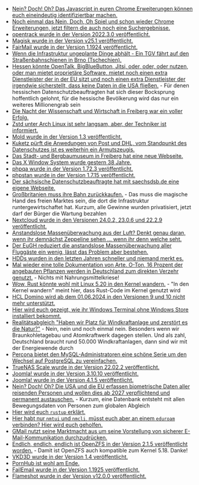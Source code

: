 * [Nein? Doch! Oh? Das Javascript in euren Chrome Erweiterungen können euch eineindeutig identifiziertbar machen.](https://www.bleepingcomputer.com/news/security/google-chrome-extensions-can-be-fingerprinted-to-track-you-online/)
* [Noch einmal das Nein, Doch, Oh Spiel und schon wieder Chrome Erweiterungen, jetzt filtern die auch noch eine Suchergebnisse.](https://www.bleepingcomputer.com/news/technology/chrome-browser-extension-lets-you-remove-specific-sites-from-search-results/)
* [opentrack wurde in der Version 2022.3.0 veröffentlicht.](https://github.com/opentrack/opentrack/releases/tag/opentrack-2022.3.0)
* [Magisk wurde in der Version v25.1 veröffentlicht.](https://github.com/topjohnwu/Magisk/releases/tag/v25.1)
* [FairMail wurde in der Version 1.1924 veröffentlicht.](https://github.com/M66B/FairEmail/releases/tag/1.1924)
* [Wenn die Infrastruktur ungeplante Dinge abhält - Ein TGV fährt auf den Straßenbahnschienen in Brno (Tschechien).](https://blog.fefe.de/?ts=9c53371c)
* [Hessen könnte OpenTalk, BigBlueButton, Jitsi, oder, oder, oder nutzen, oder man mietet proprietäre Software, mietet noch einen extra Dienstleister der in der EU sitzt und noch einen extra Dienstleister der irgendwie sicherstellt, dass keine Daten in die USA fließen.](https://www.borncity.com/blog/2022/06/20/zoom-an-hessischen-hochschulen-fr-lehrveranstaltungen-zulssig/) - Für denen hessischen Datenschutzbeauftragten hat sich dieser Bocksprung hoffentlich gelohnt, für die hessische Bevölkerung wird das nur ein weiteres Millionengrab sein
* [Die Nacht der Wissenschaft und Wirtschaft in Freiberg war ein voller Erfolg.](https://tu-freiberg.de/presse/schaufenster-fuer-nachhaltigkeit-tausende-bei-nacht-der-wissenschaft-und-wirtschaft-in-freibe)
* [Zstd unter Arch Linux ist sehr langsam, aber, der Techniker ist informiert.](https://www.phoronix.com/scan.php?page=news_item&px=Arch-Linux-Bizarre-Zstd)
* [Mold wurde in der Version 1.3 veröffentlicht.](https://www.phoronix.com/scan.php?page=news_item&px=Mold-1.3-Released)
* [Kuketz pürft die Anwedungen von Post und DHL, vom Standpunkt des Datenschutzes ist es weiterhin ein Armutszeugis.](https://www.kuketz-blog.de/post-dhl-datenschutz-unbekannt-verzogen-app-check-teil2/)
* [Das Stadt- und Bergbaumuseum in Freiberg hat eine neue Webseite.](https://www.museum-freiberg.de/)
* [Das X Window System wurde gestern 38 Jahre.](https://www.phoronix.com/scan.php?page=news_item&px=X-Windows-System-38)
* [phpqa wurde in der Version 1.72.3 veröffentlicht.](https://github.com/jakzal/phpqa/releases/tag/v1.72.3)
* [phpstan wurde in der Version 1.7.15 veröffentlicht.](https://github.com/phpstan/phpstan/releases/tag/1.7.15)
* [Der sächsische Datenschutzbeauftragte hat mit saechsdsb.de eine eigene Webseite.](https://www.saechsdsb.de)
* [Großbritanien muss ihre Bahn zurückkaufen.](https://blog.fefe.de/?ts=9c4fac7f) - Das muss die magische Hand des freien Marktes sein, die dort die Infrastruktur runtergewirtschaftet hat. Kurzum, alle Gewinne wurden privatisiert, jetzt darf der Bürger die Wartung bezahlen
* [Nextcloud wurde in den Versionen 24.0.2, 23.0.6 und 22.2.9 veröffentlicht.](https://nextcloud.com/blog/maintenance-releases-24-0-1-23-0-5-and-22-2-8-are-out-update-2/)
* [Anstandslose Massenüberwachung aus der Luft? Denkt genau daran, wenn ihr demnächst Zeppeline sehen ... wenn ihr denn welche seht.](https://netzpolitik.org/2022/videoueberwachung-aus-der-stratosphaere-neues-zeitalter-fuer-ueberwachungsballons/)
* [Der EuGH reduziert die anstandslose Massenüberwachung aller Fluggäste ein wenig, lässt das Problem aber bestehen.](https://netzpolitik.org/2022/fluggastdatenregister-eugh-urteil-beschraenkt-massenueberwachung-bei-flugreisen/)
* [HDDs wurden in den letzten Jahren schneller und niemand merkt es.](https://utcc.utoronto.ca/~cks/space/blog/tech/HDDsNowSomewhatBetter)
* [Mal wieder eine tolle Dokumentation von Arte. O-Ton, 16 Prozent der angebauten Pflanzen werden in Deutschland zum direkten Verzehr genutzt.](https://www.youtube.com/watch?v=tXfFh1lpKQI) - Nichts mit Nahrungsmittelkriese!
* [Wow, Rust könnte wohl mit Linux 5.20 in den Kernel wandern.](https://www.phoronix.com/scan.php?page=news_item&px=Rust-For-Linux-5.20-Possible) - "In den Kernel wandern" meint hier, dass Rust-Code im Kernel genutzt wird
* [HCL Domino wird ab dem 01.06.2024 in den Versionen 9 und 10 nicht mehr unterstützt.](https://n-komm.de/end-of-support-fuer-domino-versionen-9-und-10-angekuendigt/)
* [Hier wird euch gezeigt, wie ihr Windows Terminal ohne Windows Store installiert bekommt.](https://www.windowspro.de/tipp/windows-terminal-ohne-store-windows-server-installieren)
* [Realitätsabgleich "Haben wir Platz für Windkraftanlage und zerstört es die Natur?"](https://www.sonnenseite.com/de/tipps/wo-sollen-bloss-all-die-windraeder-hin/) - Nein, nein und noch einmal nein. Besonders wenn wir Braunkohletagebau und Atomkraftwerk dagegen stellen. Und als zahl, Deutschland braucht rund 50.000 Windkraftanlagen, dann sind wir mit der Energiewende durch
* [Percona bietet den MySQL-Administratoren eine schöne Serie um den Wechsel auf PostgreSQL zu vereinfachen.](https://www.percona.com/blog/postgresql-for-mysql-dbas-episodes-3-and-4/)
* [TrueNAS Scale wurde in der Version 22.02.2 veröffentlicht.](https://github.com/truenas/documentation/releases/tag/TS22.02.2)
* [Joomla! wurde in der Version 3.10.10 veröffentlicht.](https://github.com/joomla/joomla-cms/releases/tag/3.10.10)
* [Joomla! wurde in der Version 4.1.5 veröffentlicht.](https://github.com/joomla/joomla-cms/releases/tag/4.1.5)
* [Nein? Doch! Oh? Die USA und die EU erfassen biometrische Daten aller reisenden Personen und wollen dies ab 2027 verpflichtend und permanent austauschen.](https://netzpolitik.org/2022/partnerschaft-fuer-grenzsicherheit-eu-staaten-erwaegen-historisch-einmaliges-biometrie-abkommen-mit-den-usa/) - Kurzum, eine Datenbank entsteht mit allen Bewegungsdaten von Personen zum globalen Abgleich
* [Hier wird euch `rustup` erklärt.](https://opensource.com/article/22/6/rust-toolchain-rustup)
* [Hier habt nur `nmtui` und `nmcli`, müsst euch aber an einem `eduroam` verbinden? Hier wird euch geholfen.](https://github.com/stevleibelt/General_Howtos/tree/master/network/networkmanager)
* [GMail nutzt seine Marktmacht aus um seine Vorstellung von sicherer E-Mail-Kommunikation durchzudrücken.](https://utcc.utoronto.ca/~cks/space/blog/spam/DKIMSigningMostlyMandatory?showcomments#comments)
* [Endlich, endlich, endlich ist OpenZFS in der Version 2.1.5 veröffentlicht worden.](https://www.phoronix.com/scan.php?page=news_item&px=OpenZFS-2.1.5-Released) - Damit ist OpenZFS auch kompatible zum Kernel 5.18. Danke!
* [VKD3D wurde in der Version 1.4 veröffentlicht.](https://www.phoronix.com/scan.php?page=news_item&px=VKD3D-1.4-Released)
* [PornHub ist wohl am Ende.](https://netzpolitik.org/2022/mindgeek-pornhub-chefs-schmeissen-hin/)
* [FailEmail wurde in der Version 1.1925 veröffentlicht.](https://github.com/M66B/FairEmail/releases/tag/1.1925)
* [Flameshot wurde in der Version v12.0.0 veröffentlicht.](https://github.com/flameshot-org/flameshot/releases/tag/v12.0.0)
